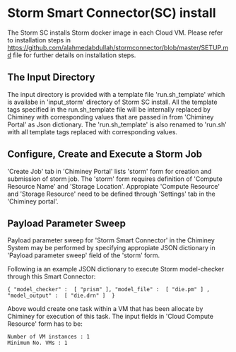 Storm Smart Connector(SC) install
=====================================
The Storm SC installs Storm docker image in each Cloud VM. Please refer to installation steps in https://github.com/alahmedabdullah/stormconnector/blob/master/SETUP.md file for further details on installation steps.

The Input Directory
-------------------

The input directory is provided with a template file 'run.sh_template' which is availabe in 'input_storm' directory of Storm SC install. All the template tags specified in  the run.sh_template file will be internally replaced by Chiminey with corresponding values that are passed in from 'Chiminey Portal' as Json dictionary. The 'run.sh_template' is  also renamed to 'run.sh' with all template tags replaced with corresponding values.

Configure, Create and Execute a Storm Job
---------------------------------------------
'Create Job' tab in 'Chiminey Portal' lists 'storm' form for creation and submission of storm job. The 'storm' form requires definition of 'Compute Resource Name' and 'Storage Location'. Appropiate 'Compute Resource' and 'Storage Resource' need to be defined  through 'Settings' tab in the 'Chiminey portal'.

Payload Parameter Sweep
-----------------------
Payload parameter sweep for 'Storm Smart Connector' in the Chiminey System may be performed by specifying appropiate JSON dictionary in 'Payload parameter sweep' field  of the 'storm' form. 

Following ia an example JSON dictionary to execute Storm model-checker through this Smart Connector:
```
{ "model_checker" :  [ "prism" ], "model_file" :  [ "die.pm" ] , "model_output" :  [ "die.drn" ]  }
```

Above would create one task within a VM that has been allocate by Chiminey for execution of this task. The input fields in 'Cloud Compute Resource' form has to be:

```
Number of VM instances : 1
Minimum No. VMs : 1
```
